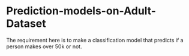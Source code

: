# Prediction-models-on-Adult-Dataset
The requirement here is to make a classification model that predicts if a person makes over 50k or not.
